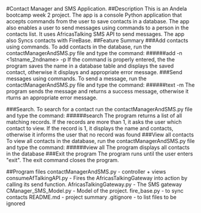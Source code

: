 #Contact Manager and SMS Application.
##Description
This is an Andela bootcamp week 2 project. The app is a console Python application that accepts commands from the user to save contacts in a database. The app also enables a user to send messages using commands to a person in the contacts list. It uses AfricasTalking SMS API to send messages. The app also Syncs contacts with FireBase.
##Feature Summary
###Add contacts using commands.
To add contacts in the database, run the contactManagerAndSMS.py file and type the command:
######add -n <1stname_2ndname> -p <contacts>
If the command is properly entered, the the program saves the name in a database table and displays the saved contact, otherwise it displays and appropriate error message.
###Send messages using commands.
To send a message, run the contactManagerAndSMS.py file and type the command:
######text <name> -m <message>
The program sends the message and returns a success message, otherwise it rturns an appropriate error message.

###Search.
To search for a contact run the contactManagerAndSMS.py file and type the command:
######search <keyword>
The program returns a list of all matching records. If the records are more than 1, it asks the user which contact to view. If the record is 1, it
 displays the name and contacts, otherwise it informs the user that no record was found
###View all contacts
To view all contacts in the database, run the contactManagerAndSMS.py file and type the command:
######view all
The program displays all contacts in the database
###Exit the program
The program runs until the user enters "exit". The exit command closes the program.

##Program files
    contactManagerAndSMS.py - controller + views
    consumeAfTalkingAPI.py - Fires the AfricasTalkingGateway into action by calling its send function.
    AfricasTalkingGateway.py - The SMS gateway
    CManager_SMS_Model.py - Model of the project.
    fire_base.py - to sync contacts
    README.md - project summary
    .gitignore - to list files to be ignored

